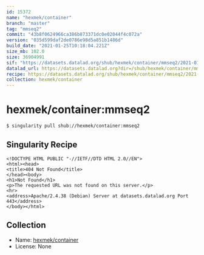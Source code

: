 ```yaml
---
id: 15372
name: "hexmek/container"
branch: "master"
tag: "mmseq2"
commit: "43b8f0624966ca386b873371dc0e02044f4c072a"
version: "035d599daf2de0786e98d5a851b1486d"
build_date: "2021-01-25T10:18:04.221Z"
size_mb: 102.0
size: 36904991
sif: "https://datasets.datalad.org/shub/hexmek/container/mmseq2/2021-01-25-43b8f062-035d599d/035d599daf2de0786e98d5a851b1486d.sif"
datalad_url: https://datasets.datalad.org?dir=/shub/hexmek/container/mmseq2/2021-01-25-43b8f062-035d599d/
recipe: https://datasets.datalad.org/shub/hexmek/container/mmseq2/2021-01-25-43b8f062-035d599d/Singularity
collection: hexmek/container
---
```


# hexmek/container:mmseq2

```bash
$ singularity pull shub://hexmek/container:mmseq2
```

## Singularity Recipe

```singularity
<!DOCTYPE HTML PUBLIC "-//IETF//DTD HTML 2.0//EN">
<html><head>
<title>404 Not Found</title>
</head><body>
<h1>Not Found</h1>
<p>The requested URL was not found on this server.</p>
<hr>
<address>Apache/2.4.38 (Debian) Server at datasets.datalad.org Port 443</address>
</body></html>
```

## Collection

 - Name: [hexmek/container](https://github.com/hexmek/container)
 - License: None

